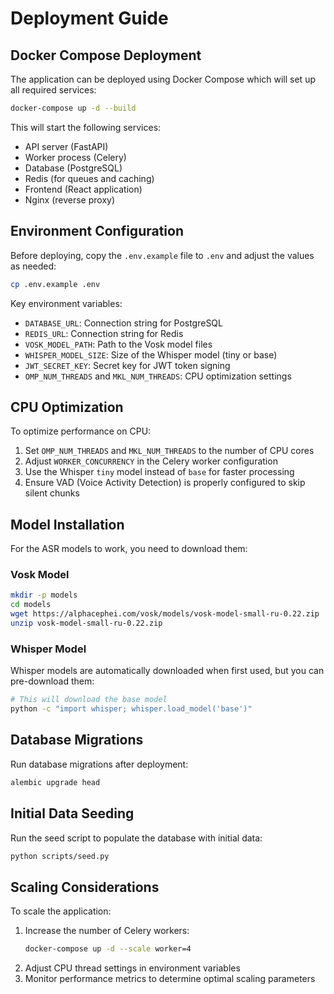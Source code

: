 # Deployment Guide

## Docker Compose Deployment

The application can be deployed using Docker Compose which will set up all required services:

```bash
docker-compose up -d --build
```

This will start the following services:
- API server (FastAPI)
- Worker process (Celery)
- Database (PostgreSQL)
- Redis (for queues and caching)
- Frontend (React application)
- Nginx (reverse proxy)

## Environment Configuration

Before deploying, copy the `.env.example` file to `.env` and adjust the values as needed:

```bash
cp .env.example .env
```

Key environment variables:
- `DATABASE_URL`: Connection string for PostgreSQL
- `REDIS_URL`: Connection string for Redis
- `VOSK_MODEL_PATH`: Path to the Vosk model files
- `WHISPER_MODEL_SIZE`: Size of the Whisper model (tiny or base)
- `JWT_SECRET_KEY`: Secret key for JWT token signing
- `OMP_NUM_THREADS` and `MKL_NUM_THREADS`: CPU optimization settings

## CPU Optimization

To optimize performance on CPU:
1. Set `OMP_NUM_THREADS` and `MKL_NUM_THREADS` to the number of CPU cores
2. Adjust `WORKER_CONCURRENCY` in the Celery worker configuration
3. Use the Whisper `tiny` model instead of `base` for faster processing
4. Ensure VAD (Voice Activity Detection) is properly configured to skip silent chunks

## Model Installation

For the ASR models to work, you need to download them:

### Vosk Model
```bash
mkdir -p models
cd models
wget https://alphacephei.com/vosk/models/vosk-model-small-ru-0.22.zip
unzip vosk-model-small-ru-0.22.zip
```

### Whisper Model
Whisper models are automatically downloaded when first used, but you can pre-download them:
```bash
# This will download the base model
python -c "import whisper; whisper.load_model('base')"
```

## Database Migrations

Run database migrations after deployment:

```bash
alembic upgrade head
```

## Initial Data Seeding

Run the seed script to populate the database with initial data:

```bash
python scripts/seed.py
```

## Scaling Considerations

To scale the application:
1. Increase the number of Celery workers:
   ```bash
   docker-compose up -d --scale worker=4
   ```
2. Adjust CPU thread settings in environment variables
3. Monitor performance metrics to determine optimal scaling parameters
